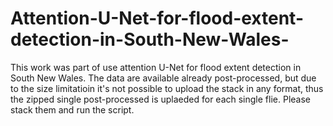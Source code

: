 # Attention-U-Net-for-flood-extent-detection-in-South-New-Wales-
This work was part of use attention  U-Net for flood extent detection in South New Wales. 
The data are available already post-processed, but due to the size limitatioin it's not possible to upload the stack in any format, thus the zipped single post-processed is uplaeded for each single flie. Please stack them and run the script. 

